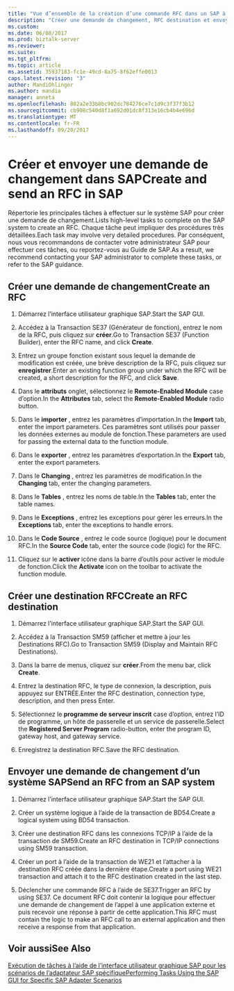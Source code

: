 ```yaml
---
title: "Vue d’ensemble de la création d’une commande RFC dans un SAP à utiliser avec l’adaptateur SAP dans BizTalk | Documents Microsoft"
description: "Créer une demande de changement, RFC destination et envoyer une demande de changement du système SAP - Pack de l’adaptateur BizTalk (LOB)"
ms.custom: 
ms.date: 06/08/2017
ms.prod: biztalk-server
ms.reviewer: 
ms.suite: 
ms.tgt_pltfrm: 
ms.topic: article
ms.assetid: 35937183-fc1e-49cd-8a75-8f62effe0013
caps.latest.revision: "3"
author: MandiOhlinger
ms.author: mandia
manager: anneta
ms.openlocfilehash: 802a2e33b8bc902dc784276ce7c1d9c3f37f3b12
ms.sourcegitcommit: cb908c540d8f1a692d01dc8f313e16cb4b4e696d
ms.translationtype: MT
ms.contentlocale: fr-FR
ms.lasthandoff: 09/20/2017
---
```

# <a name="create-and-send-an-rfc-in-sap"></a><span data-ttu-id="fdb61-103">Créer et envoyer une demande de changement dans SAP</span><span class="sxs-lookup"><span data-stu-id="fdb61-103">Create and send an RFC in SAP</span></span>
<span data-ttu-id="fdb61-104">Répertorie les principales tâches à effectuer sur le système SAP pour créer une demande de changement.</span><span class="sxs-lookup"><span data-stu-id="fdb61-104">Lists high-level tasks to complete on the SAP system to create an RFC.</span></span> <span data-ttu-id="fdb61-105">Chaque tâche peut impliquer des procédures très détaillées.</span><span class="sxs-lookup"><span data-stu-id="fdb61-105">Each task may involve very detailed procedures.</span></span> <span data-ttu-id="fdb61-106">Par conséquent, nous vous recommandons de contacter votre administrateur SAP pour effectuer ces tâches, ou reportez-vous au Guide de SAP.</span><span class="sxs-lookup"><span data-stu-id="fdb61-106">As a result, we recommend contacting your SAP administrator to complete these tasks, or refer to the SAP guidance.</span></span>  
  
## <a name="create-an-rfc"></a><span data-ttu-id="fdb61-107">Créer une demande de changement</span><span class="sxs-lookup"><span data-stu-id="fdb61-107">Create an RFC</span></span>  
  
1.  <span data-ttu-id="fdb61-108">Démarrez l’interface utilisateur graphique SAP.</span><span class="sxs-lookup"><span data-stu-id="fdb61-108">Start the SAP GUI.</span></span>  
  
2.  <span data-ttu-id="fdb61-109">Accédez à la Transaction SE37 (Générateur de fonction), entrez le nom de la RFC, puis cliquez sur **créer**.</span><span class="sxs-lookup"><span data-stu-id="fdb61-109">Go to Transaction SE37 (Function Builder), enter the RFC name, and click **Create**.</span></span>  
  
3.  <span data-ttu-id="fdb61-110">Entrez un groupe fonction existant sous lequel la demande de modification est créée, une brève description de la RFC, puis cliquez sur **enregistrer**.</span><span class="sxs-lookup"><span data-stu-id="fdb61-110">Enter an existing function group under which the RFC will be created, a short description for the RFC, and click **Save**.</span></span>  
  
4.  <span data-ttu-id="fdb61-111">Dans le **attributs** onglet, sélectionnez le **Remote-Enabled Module** case d’option.</span><span class="sxs-lookup"><span data-stu-id="fdb61-111">In the **Attributes** tab, select the **Remote-Enabled Module** radio button.</span></span>  
  
5.  <span data-ttu-id="fdb61-112">Dans le **importer** , entrez les paramètres d’importation.</span><span class="sxs-lookup"><span data-stu-id="fdb61-112">In the **Import** tab, enter the import parameters.</span></span> <span data-ttu-id="fdb61-113">Ces paramètres sont utilisés pour passer les données externes au module de fonction.</span><span class="sxs-lookup"><span data-stu-id="fdb61-113">These parameters are used for passing the external data to the function module.</span></span>  
  
6.  <span data-ttu-id="fdb61-114">Dans le **exporter** , entrez les paramètres d’exportation.</span><span class="sxs-lookup"><span data-stu-id="fdb61-114">In the **Export** tab, enter the export parameters.</span></span>  
  
7.  <span data-ttu-id="fdb61-115">Dans le **Changing** , entrez les paramètres de modification.</span><span class="sxs-lookup"><span data-stu-id="fdb61-115">In the **Changing** tab, enter the changing parameters.</span></span>  
  
8.  <span data-ttu-id="fdb61-116">Dans le **Tables** , entrez les noms de table.</span><span class="sxs-lookup"><span data-stu-id="fdb61-116">In the **Tables** tab, enter the table names.</span></span>  
  
9. <span data-ttu-id="fdb61-117">Dans le **Exceptions** , entrez les exceptions pour gérer les erreurs.</span><span class="sxs-lookup"><span data-stu-id="fdb61-117">In the **Exceptions** tab, enter the exceptions to handle errors.</span></span>  
  
10. <span data-ttu-id="fdb61-118">Dans le **Code Source** , entrez le code source (logique) pour le document RFC.</span><span class="sxs-lookup"><span data-stu-id="fdb61-118">In the **Source Code** tab, enter the source code (logic) for the RFC.</span></span>  
  
11. <span data-ttu-id="fdb61-119">Cliquez sur le **activer** icône dans la barre d’outils pour activer le module de fonction.</span><span class="sxs-lookup"><span data-stu-id="fdb61-119">Click the **Activate** icon on the toolbar to activate the function module.</span></span>  

## <a name="create-an-rfc-destination"></a><span data-ttu-id="fdb61-120">Créer une destination RFC</span><span class="sxs-lookup"><span data-stu-id="fdb61-120">Create an RFC destination</span></span>  
  
1.  <span data-ttu-id="fdb61-121">Démarrez l’interface utilisateur graphique SAP.</span><span class="sxs-lookup"><span data-stu-id="fdb61-121">Start the SAP GUI.</span></span>  
  
2.  <span data-ttu-id="fdb61-122">Accédez à la Transaction SM59 (afficher et mettre à jour les Destinations RFC).</span><span class="sxs-lookup"><span data-stu-id="fdb61-122">Go to Transaction SM59 (Display and Maintain RFC Destinations).</span></span>  
  
3.  <span data-ttu-id="fdb61-123">Dans la barre de menus, cliquez sur **créer**.</span><span class="sxs-lookup"><span data-stu-id="fdb61-123">From the menu bar, click **Create**.</span></span>  
  
4.  <span data-ttu-id="fdb61-124">Entrez la destination RFC, le type de connexion, la description, puis appuyez sur ENTRÉE.</span><span class="sxs-lookup"><span data-stu-id="fdb61-124">Enter the RFC destination, connection type, description, and then press Enter.</span></span>  
  
5.  <span data-ttu-id="fdb61-125">Sélectionnez le **programme de serveur inscrit** case d’option, entrez l’ID de programme, un hôte de passerelle et un service de passerelle.</span><span class="sxs-lookup"><span data-stu-id="fdb61-125">Select the **Registered Server Program** radio-button, enter the program ID, gateway host, and gateway service.</span></span>  
  
6.  <span data-ttu-id="fdb61-126">Enregistrez la destination RFC.</span><span class="sxs-lookup"><span data-stu-id="fdb61-126">Save the RFC destination.</span></span>  

## <a name="send-an-rfc-from-an-sap-system"></a><span data-ttu-id="fdb61-127">Envoyer une demande de changement d’un système SAP</span><span class="sxs-lookup"><span data-stu-id="fdb61-127">Send an RFC from an SAP system</span></span>  
  
1.  <span data-ttu-id="fdb61-128">Démarrez l’interface utilisateur graphique SAP.</span><span class="sxs-lookup"><span data-stu-id="fdb61-128">Start the SAP GUI.</span></span>  
  
2.  <span data-ttu-id="fdb61-129">Créer un système logique à l’aide de la transaction de BD54.</span><span class="sxs-lookup"><span data-stu-id="fdb61-129">Create a logical system using BD54 transaction.</span></span>  
  
3.  <span data-ttu-id="fdb61-130">Créer une destination RFC dans les connexions TCP/IP à l’aide de la transaction de SM59.</span><span class="sxs-lookup"><span data-stu-id="fdb61-130">Create an RFC destination in TCP/IP connections using SM59 transaction.</span></span>  
  
4.  <span data-ttu-id="fdb61-131">Créer un port à l’aide de la transaction de WE21 et l’attacher à la destination RFC créée dans la dernière étape.</span><span class="sxs-lookup"><span data-stu-id="fdb61-131">Create a port using WE21 transaction and attach it to the RFC destination created in the last step.</span></span>  
  
5.  <span data-ttu-id="fdb61-132">Déclencher une commande RFC à l’aide de SE37.</span><span class="sxs-lookup"><span data-stu-id="fdb61-132">Trigger an RFC by using SE37.</span></span> <span data-ttu-id="fdb61-133">Ce document RFC doit contenir la logique pour effectuer une demande de changement de l’appel à une application externe et puis recevoir une réponse à partir de cette application.</span><span class="sxs-lookup"><span data-stu-id="fdb61-133">This RFC must contain the logic to make an RFC call to an external application and then receive a response from that application.</span></span>  
  
## <a name="see-also"></a><span data-ttu-id="fdb61-134">Voir aussi</span><span class="sxs-lookup"><span data-stu-id="fdb61-134">See Also</span></span>  
 [<span data-ttu-id="fdb61-135">Exécution de tâches à l’aide de l’interface utilisateur graphique SAP pour les scénarios de l’adaptateur SAP spécifique</span><span class="sxs-lookup"><span data-stu-id="fdb61-135">Performing Tasks Using the SAP GUI for Specific SAP Adapter Scenarios</span></span>](performing-tasks-using-the-sap-gui-for-specific-sap-adapter-scenarios.md)
